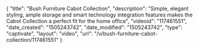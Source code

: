 {
    "title": "Bush Furniture Cabot Collection",
    "description": "Simple, elegant styling, ample storage and smart technology integration features makes the Cabot Collection a perfect fit for the home office",
    "videoid": "117461551",
    "date_created": "1505243742",
    "date_modified": "1505243742",
    "type": "captivate",
    "layout": "video",
    "url": "\/v\/bush-furniture-cabot-collection\/117461551"
}